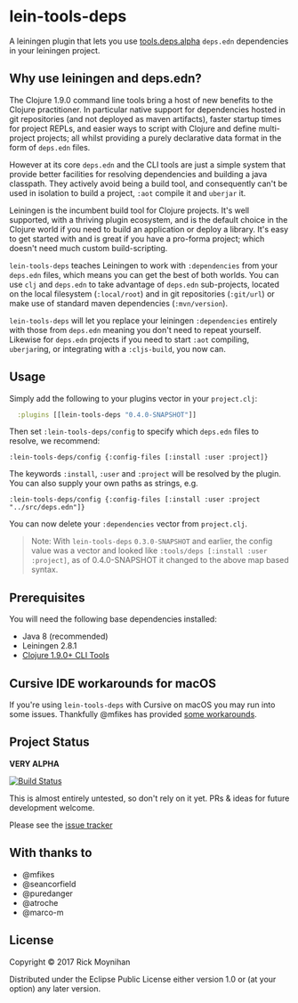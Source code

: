 # lein-tools-deps

A leiningen plugin that lets you
use [tools.deps.alpha](https://github.com/clojure/tools.deps.alpha)
`deps.edn` dependencies in your leiningen project.

## Why use leiningen and deps.edn?

The Clojure 1.9.0 command line tools bring a host of new benefits to
the Clojure practitioner.  In particular native support for
dependencies hosted in git repositories (and not deployed as maven
artifacts), faster startup times for project REPLs, and easier ways to
script with Clojure and define multi-project projects; all whilst
providing a purely declarative data format in the form of `deps.edn`
files.

However at its core `deps.edn` and the CLI tools are just a simple
system that provide better facilities for resolving dependencies and
building a java classpath.  They actively avoid being a build tool,
and consequently can't be used in isolation to build a project, `:aot`
compile it and `uberjar` it.

Leiningen is the incumbent build tool for Clojure projects.  It's well
supported, with a thriving plugin ecosystem, and is the default choice
in the Clojure world if you need to build an application or deploy a
library.  It's easy to get started with and is great if you have a
pro-forma project; which doesn't need much custom build-scripting.

`lein-tools-deps` teaches Leiningen to work with `:dependencies` from
your `deps.edn` files, which means you can get the best of both
worlds.  You can use `clj` and `deps.edn` to take advantage of
`deps.edn` sub-projects, located on the local filesystem
(`:local/root`) and in git repositories (`:git/url`) or make use of
standard maven dependencies (`:mvn/version`).

`lein-tools-deps` will let you replace your leiningen `:dependencies`
entirely with those from `deps.edn` meaning you don't need to repeat
yourself.  Likewise for `deps.edn` projects if you need to start
`:aot` compiling, `uberjar`ing, or integrating with a `:cljs-build`,
you now can.

## Usage

Simply add the following to your plugins vector in your `project.clj`:

```clojure
  :plugins [[lein-tools-deps "0.4.0-SNAPSHOT"]]
```

Then set `:lein-tools-deps/config` to specify which `deps.edn` files to resolve, we recommend:

```
:lein-tools-deps/config {:config-files [:install :user :project]}
```

The keywords `:install`, `:user` and `:project` will be resolved by the
plugin.  You can also supply your own paths as strings, e.g.

`:lein-tools-deps/config {:config-files [:install :user :project "../src/deps.edn"]}`

You can now delete your `:dependencies` vector from `project.clj`.

> Note: With `lein-tools-deps` `0.3.0-SNAPSHOT` and earlier, the
> config value was a vector and looked like `:tools/deps [:install
> :user :project]`, as of 0.4.0-SNAPSHOT it changed to the above map
> based syntax.

## Prerequisites

You will need the following base dependencies installed:

- Java 8 (recommended)
- Leiningen 2.8.1
- [Clojure 1.9.0+ CLI Tools](https://clojure.org/guides/getting_started)

## Cursive IDE workarounds for macOS

If you're using `lein-tools-deps` with Cursive on macOS you may run into some issues.  Thankfully @mfikes has provided [some workarounds](https://gist.github.com/mfikes/f803fef3013927c376063a3d72b69d60).

## Project Status

**VERY ALPHA**

[![Build Status](https://travis-ci.org/RickMoynihan/lein-tools-deps.svg?branch=master)](https://travis-ci.org/RickMoynihan/lein-tools-deps)

This is almost entirely untested, so don't rely on it yet.  PRs &
ideas for future development welcome.

Please see the [issue tracker](https://github.com/RickMoynihan/lein-tools-deps/issues)

## With thanks to

- @mfikes
- @seancorfield
- @puredanger
- @atroche
- @marco-m

## License

Copyright © 2017 Rick Moynihan

Distributed under the Eclipse Public License either version 1.0 or (at
your option) any later version.
